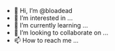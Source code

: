 - 👋 Hi, I’m @bloadead
- 👀 I’m interested in ...
- 🌱 I’m currently learning ...
- 💞️ I’m looking to collaborate on ...
- 📫 How to reach me ...

<!---
bloadead/bloadead is a ✨ special ✨ repository because its `README.md` (this file) appears on your GitHub profile.
You can click the Preview link to take a look at your changes.
--->
